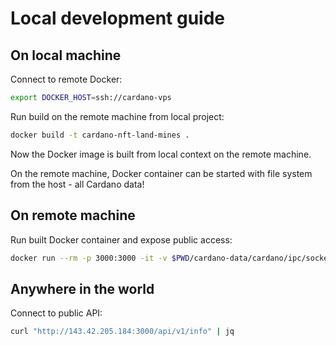 # Local development guide

## On local machine

Connect to remote Docker:

```bash
export DOCKER_HOST=ssh://cardano-vps
```

Run build on the remote machine from local project:

```bash
docker build -t cardano-nft-land-mines .
```

Now the Docker image is built from local context on the remote machine.

On the remote machine, Docker container can be started with file system from the host - all Cardano data!

## On remote machine

Run built Docker container and expose public access:

```bash
docker run --rm -p 3000:3000 -it -v $PWD/cardano-data/cardano/ipc/socket:/opt/cardano/ipc/socket cardano-nft-land-mines:latest
```

## Anywhere in the world

Connect to public API:

```bash
curl "http://143.42.205.184:3000/api/v1/info" | jq
```
